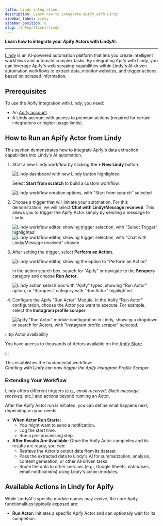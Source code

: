 ```yaml
---
title: Lindy integration
description: Learn how to integrate Apify with Lindy.
sidebar_label: Lindy
sidebar_position: 6
slug: /integrations/lindy
---
```


**Learn how to integrate your Apify Actors with LindyAI.**

---

[Lindy](https://www.lindy.ai/) is an AI-powered automation platform that lets you create intelligent workflows and automate complex tasks. By integrating Apify with Lindy, you can leverage Apify's web scraping capabilities within Lindy's AI-driven automation workflows to extract data, monitor websites, and trigger actions based on scraped information.

## Prerequisites

To use the Apify integration with Lindy, you need:

- An [Apify account](https://console.apify.com/).
- A Lindy account with access to premium actions (required for certain integrations or higher usage limits).

## How to Run an Apify Actor from Lindy

This section demonstrates how to integrate Apify's data extraction capabilities into Lindy's AI automation.

1. Start a new Lindy workflow by clicking the **+ New Lindy** button.

    ![Lindy dashboard with new Lindy button highlighted](../images/lindy/lindy-new-button.png)

    Select **Start from scratch** to build a custom workflow.

    ![Lindy workflow creation options, with "Start from scratch" selected](../images/lindy/lindy-scratch.png)


1. Choose a trigger that will initiate your automation. For this demonstration, we will select **Chat with Lindy/Message received**. This allows you to trigger the Apify Actor simply by sending a message to Lindy.

    ![Lindy workflow editor, showing trigger selection, with "Select Trigger" highlighted](../images/lindy/lindy-trigger.png)
    ![Lindy workflow editor, showing trigger selection, with "Chat with Lindy/Message received" chosen](../images/lindy/lindy-received.png)


1. After setting the trigger, select **Perform an Action**.

    ![Lindy workflow editor, showing the option to "Perform an Action"](../images/lindy/lindy-action.png)

    In the action search box, search for "Apify" or navigate to the **Scrapers** category and choose **Run Actor**.

    ![Lindy action search box with "Apify" typed, showing "Run Actor" option, or "Scrapers" category with "Run Actor" highlighted.](../images/lindy/lindy-run-actor.png)

1. Configure the Apify "Run Actor" Module. In the Apify "Run Actor" configuration, choose the Actor you want to execute. For example, select the **Instagram profile scraper**.

    ![Apify "Run Actor" module configuration in Lindy, showing a dropdown or search for Actors, with "Instagram profile scraper" selected.](../images/lindy/lindy-instagram-actor.png)

:::tip Actor availability

You have access to thousands of Actors available on the [Apify Store](https://apify.com/store).

:::

This establishes the fundamental workflow:<br />
_Chatting with Lindy can now trigger the Apify Instagram Profile Scraper._

### Extending Your Workflow

Lindy offers different triggers (e.g., _email received_, _Slack message received_, etc.) and actions beyond running an Actor.

After the Apify Actor run is initiated, you can define what happens next, depending on your needs:

- **When Actor Run Starts:**
  - You might want to send a notification.
  - Log the start time.
  - Run a pre-processing step.
- **After Results Are Available:** Once the Apify Actor completes and its results are ready, you can:
  - Retrieve the Actor's output data from its dataset.
  - Pass the extracted data to Lindy's AI for summarization, analysis, content generation, or other AI-driven tasks.
  - Route the data to other services (e.g., Google Sheets, databases, email notifications) using Lindy's action modules.

## Available Actions in Lindy for Apify

While LindyAI's specific module names may evolve, the core Apify functionalities typically exposed are:

- **Run Actor:** Initiates a specific Apify Actor and can optionally wait for its completion.
